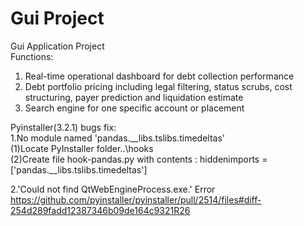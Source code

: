# Gui Project

Gui Application Project\
Functions:
1. Real-time operational dashboard for debt collection performance
2. Debt portfolio pricing including legal filtering, status scrubs, cost structuring, payer prediction and liquidation estimate
3. Search engine for one specific account or placement



Pyinstaller(3.2.1) bugs fix:\
  1.No module named 'pandas.__libs.tslibs.timedeltas'\
    (1)Locate PyInstaller folder..\hooks\
    (2)Create file hook-pandas.py with contents : hiddenimports = ['pandas.__libs.tslibs.timedeltas'] 

  2.'Could not find QtWebEngineProcess.exe.' Error \
    https://github.com/pyinstaller/pyinstaller/pull/2514/files#diff-254d289fadd12387346b09de164c9321R26
